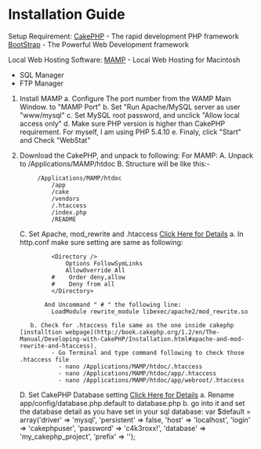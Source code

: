 Installation Guide
==================

Setup Requirement:
  [CakePHP](http://www.cakephp.org) - The rapid development PHP framework
  [BootStrap](http://twitter.github.io/bootstrap/index.html) - The Powerful Web Development framework 

  Local Web Hosting Software:
  [MAMP](http://www.mamp.info/) - Local Web Hosting for Macintosh

  - SQL Manager
  - FTP Manager
  
1. Install MAMP
    a. Configure The port number from the WAMP Main Window. to "MAMP Port"
    b. Set "Run Apache/MySQL server as user "www/mysql"
    c. Set MySQL root password, and unclick "Allow local access only"
    d. Make sure PHP version is higher than CakePHP requirement. For myself, I am using PHP 5.4.10
    e. Finaly, click "Start" and Check "WebStat"

2. Download the CakePHP, and unpack to following: 
    For MAMP:
      A. Unpack to /Applications/MAMP/htdoc
      B. Structure will be like this:-

            /Applications/MAMP/htdoc
                /app
                /cake
                /vendors
                /.htaccess
                /index.php
                /README
                
      C. Set Apache, mod_rewrite and .htaccess [Click Here for Details](http://book.cakephp.org/1.2/en/The-Manual/Developing-with-CakePHP/Installation.html#apache-and-mod-rewrite-and-htaccess)
          a. In http.conf make sure setting are same as following:
          
                <Directory />
                    Options FollowSymLinks
                    AllowOverride All
                #    Order deny,allow
                #    Deny from all
                </Directory>
              
              And Uncommand " # " the following line:
                LoadModule rewrite_module libexec/apache2/mod_rewrite.so
          
          b. Check for .htaccess file same as the one inside cakephp [installtion webpage](http://book.cakephp.org/1.2/en/The-Manual/Developing-with-CakePHP/Installation.html#apache-and-mod-rewrite-and-htaccess). 
                - Go Terminal and type command following to check those .htaccess file
                  - nano /Applications/MAMP/htdoc/.htaccess
                  - nano /Applications/MAMP/htdoc/app/.htaccess
                  - nano /Applications/MAMP/htdoc/app/webroot/.htaccess
                  
      D. Set CakePHP Database setting [Click Here for Details](http://book.cakephp.org/1.2/en/The-Manual/Developing-with-CakePHP/Configuration.html)
          a. Rename app/config/database.php.default to database.php
          b. go into it and set the database detail as you have set in your sql database:
              var $default = array('driver'      => 'mysql',
                                   'persistent'  => false,
                                   'host'        => 'localhost',
                                   'login'       => 'cakephpuser',
                                   'password'    => 'c4k3roxx!',
                                   'database'    => 'my_cakephp_project',
                                   'prefix'      => '');
                              
      
            
